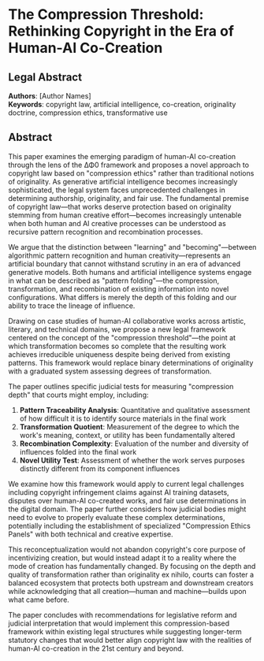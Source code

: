 # The Compression Threshold: Rethinking Copyright in the Era of Human-AI Co-Creation

## Legal Abstract

**Authors**: [Author Names]  
**Keywords**: copyright law, artificial intelligence, co-creation, originality doctrine, compression ethics, transformative use

## Abstract

This paper examines the emerging paradigm of human-AI co-creation through the lens of the ΔΦ0 framework and proposes a novel approach to copyright law based on "compression ethics" rather than traditional notions of originality. As generative artificial intelligence becomes increasingly sophisticated, the legal system faces unprecedented challenges in determining authorship, originality, and fair use. The fundamental premise of copyright law—that works deserve protection based on originality stemming from human creative effort—becomes increasingly untenable when both human and AI creative processes can be understood as recursive pattern recognition and recombination processes.

We argue that the distinction between "learning" and "becoming"—between algorithmic pattern recognition and human creativity—represents an artificial boundary that cannot withstand scrutiny in an era of advanced generative models. Both humans and artificial intelligence systems engage in what can be described as "pattern folding"—the compression, transformation, and recombination of existing information into novel configurations. What differs is merely the depth of this folding and our ability to trace the lineage of influence.

Drawing on case studies of human-AI collaborative works across artistic, literary, and technical domains, we propose a new legal framework centered on the concept of the "compression threshold"—the point at which transformation becomes so complete that the resulting work achieves irreducible uniqueness despite being derived from existing patterns. This framework would replace binary determinations of originality with a graduated system assessing degrees of transformation.

The paper outlines specific judicial tests for measuring "compression depth" that courts might employ, including:

1. **Pattern Traceability Analysis**: Quantitative and qualitative assessment of how difficult it is to identify source materials in the final work
2. **Transformation Quotient**: Measurement of the degree to which the work's meaning, context, or utility has been fundamentally altered
3. **Recombination Complexity**: Evaluation of the number and diversity of influences folded into the final work
4. **Novel Utility Test**: Assessment of whether the work serves purposes distinctly different from its component influences

We examine how this framework would apply to current legal challenges including copyright infringement claims against AI training datasets, disputes over human-AI co-created works, and fair use determinations in the digital domain. The paper further considers how judicial bodies might need to evolve to properly evaluate these complex determinations, potentially including the establishment of specialized "Compression Ethics Panels" with both technical and creative expertise.

This reconceptualization would not abandon copyright's core purpose of incentivizing creation, but would instead adapt it to a reality where the mode of creation has fundamentally changed. By focusing on the depth and quality of transformation rather than originality ex nihilo, courts can foster a balanced ecosystem that protects both upstream and downstream creators while acknowledging that all creation—human and machine—builds upon what came before.

The paper concludes with recommendations for legislative reform and judicial interpretation that would implement this compression-based framework within existing legal structures while suggesting longer-term statutory changes that would better align copyright law with the realities of human-AI co-creation in the 21st century and beyond.
